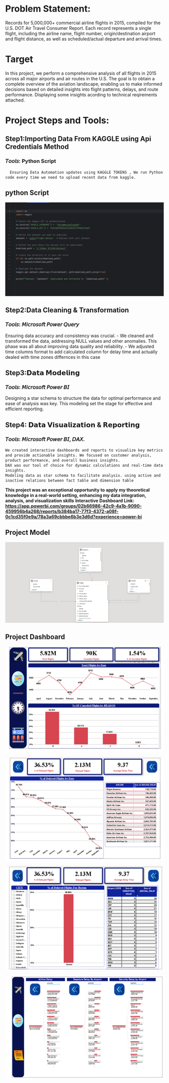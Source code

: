 # Problem Statement:
Records for 5,000,000+ commercial airline flights in 2015, compiled for the U.S. DOT Air Travel Consumer Report. Each record represents a single flight, including the airline name, flight number, origin/destination airport and flight distance, as well as scheduled/actual departure and arrival times.

# Target
In this project, we perform a comprehensive analysis of all flights in 2015 across all major airports and air routes in the U.S. The goal is to obtain a complete overview of the aviation landscape, enabling us to make informed decisions based on detailed insights into flight patterns, delays, and route performance.
Displaying some insights acording to technical reqirements attached.

# Project Steps and Tools:

## Step1:Importing Data From KAGGLE using Api Credentials Method 

  ### 𝘛𝘰𝘰𝘭𝘴: Python Script 
      Ensuring Data Automation updates using KAGGLE TOKENS , We run Python code every time we need to upload recent data from kaggle.
      
   ## python Script
      
   ![Sales Data Analysis Dashboard](https://github.com/esraamorsy131/USA-Flights-Projects/blob/main/Python%20Script.PNG)

      
  
## Step2:Data Cleaning & Transformation

 ### 𝘛𝘰𝘰𝘭𝘴: 𝘔𝘪𝘤𝘳𝘰𝘴𝘰𝘧𝘵 𝘗𝘰𝘸𝘦𝘳 𝘘𝘶𝘦𝘳𝘺

   Ensuring data accuracy and consistency was crucial. 
         - We cleaned and transformed the data, addressing NULL values and other anomalies. This phase was all about improving data quality and reliability.
         - We adjusted time columns format to add calculated column for delay time and actually dealed with time zones differnces in this case 

## **Step3:𝗗𝗮𝘁𝗮 𝗠𝗼𝗱𝗲𝗹𝗶𝗻𝗴**

  ### 𝘛𝘰𝘰𝘭𝘴: 𝘔𝘪𝘤𝘳𝘰𝘴𝘰𝘧𝘵 𝘗𝘰𝘸𝘦𝘳 𝘉𝘐
  
   Designing a star schema to structure the data for optimal performance and ease of analysis was key. This modeling set the stage for effective and efficient reporting.

## **Step4: 𝗗𝗮𝘁𝗮 𝗩𝗶𝘀𝘂𝗮𝗹𝗶𝘇𝗮𝘁𝗶𝗼𝗻 & 𝗥𝗲𝗽𝗼𝗿𝘁𝗶𝗻𝗴**

  ### 𝘛𝘰𝘰𝘭𝘴: 𝘔𝘪𝘤𝘳𝘰𝘴𝘰𝘧𝘵 𝘗𝘰𝘸𝘦𝘳 𝘉𝘐, 𝘋𝘈𝘟.
  
    We created interactive dashboards and reports to visualize key metrics and provide actionable insights. We focused on customer analysis, product performance, and overall business insights.
    DAX was our tool of choice for dynamic calculations and real-time data insights.
    Modeling data as star schema to facilitate analysis. using active and inactive relations between fact table and dimension table

   
**This project was an exceptional opportunity to apply my theoretical knowledge in a real-world setting, enhancing my data integration, analysis, and visualization skills**
 **Interactive Dashboard Link: https://app.powerbi.com/groups/02b66986-42c9-4a1b-9090-459956b4a268/reports/b384ba17-77f3-4372-a08f-0c1cd35f0e9a/78a3a69cbbbe6b3e3d6d?experience=power-bi**

 

## Project Model

![Sales Data Analysis Dashboard](https://github.com/esraamorsy131/USA-Flights-Projects/blob/main/Model%20Diagram.PNG)

## Project Dashboard

![Sales Data Analysis Dashboard](https://github.com/esraamorsy131/USA-Flights-Projects/blob/main/Summary%20Dashboard.PNG)

![Sales Data Analysis Dashboard](https://github.com/esraamorsy131/USA-Flights-Projects/blob/main/Airlines%20Dahboard.PNG)

![Sales Data Analysis Dashboard](https://github.com/esraamorsy131/USA-Flights-Projects/blob/main/Airport%20Dahboard.PNG)

![Sales Data Analysis Dashboard](https://github.com/esraamorsy131/USA-Flights-Projects/blob/main/Detailed%20Delay%20Time%20Dashboard.PNG)


